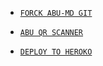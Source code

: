 * [`FORCK ABU-MD GIT`](https://github.com/Afx-Abu/ABU-MD/fork)

* [`ABU QR SCANNER`](https://replit.com/@Afx-Abu/ABU-MD-QR?outputonly=1&lite=1)

* [`DEPLOY TO HEROKO`](https://heroku.com/deploy?template=https://github.com/Afx-Abu/ABU-MD)
